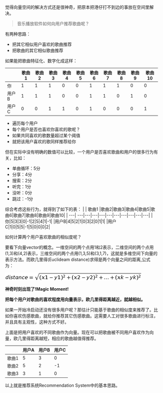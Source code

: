觉得向量空间的解决方式还是很神奇，把原本把港仔打不到边的事放在空间里解决。

> 音乐播放软件如何向用户推荐歌曲呢？

有两种思路：

- 把其它相似用户喜欢的歌曲推荐
- 把歌曲的其它相似歌曲推荐

如果能把歌曲特征化、数字化成这样：

| | 歌曲1 |歌曲2|歌曲3|歌曲4|歌曲5|歌曲6|歌曲7|歌曲8|歌曲9|歌曲10|
| ---| ---|---|---|---|---|---|---|---|---|---|
|你|1|1|1|0|0|1|1|1|0|0|
|用户B|1|1|1|0|0|1|1|0|1|0|
|用户C|0|0|1|1|0|1|0|0|0|1|

- 遍历每个用户
- 每个用户是否也喜欢你喜欢的歌呢？
- 如果共同喜欢的歌数量超过某个阈值
- 就把该用户喜欢的歌同样推荐给你

但在实际中没有明确的数值可以比较，一个用户是否喜欢歌曲和用户的很多行为有关，比如：

- 单曲循环：5分
- 分享：4分
- 搜索：2分
- 听完：1分
- 没听：0分
- 跳过：-1分

综合考虑这些行为，就得到了如下的表：
| | 歌曲1 |歌曲2|歌曲3|歌曲4|歌曲5|歌曲6|歌曲7|歌曲8|歌曲9|歌曲10|
| ---| ---|---|---|---|---|---|---|---|---|---|
|你|5|3|3|0|-1|2|5|4|1|-1|
|用户B|4|5|2|1|0|3|2|0|1|1|
|用户C|1|0|5|5|-1|5|0|0|0|2|

如何计算两个用户喜欢歌曲的相似度呢？

要看下向量vector的概念。一维空间的两个点用1和2表示，二维空间的两个点用(1,3)和(4,2)表示，三维空间的两个点用(1,3,5)和(3,1,7)，这就是多维空间下向量的表示方法。而欧几里得(Euclideam distance)求得是两个向量之间的距离,公式为：

![](./imgs/ojld.png)

**神奇时刻出现了!Magic Moment!**

**把每个用户对歌曲的喜欢程度用向量表示，欧几里得距离越近，就越相似。**

如果一开始冷启动还没有很多用户呢？那估计只能基于歌曲的相似度来推荐了。比如你喜欢伤感歌曲，就给你推荐其它伤感歌曲。这需要人工对很多歌曲进行标注，并且具有主观性，这种方式不好。

上面是把用户喜欢的不同歌曲作为向量。现在可以把歌曲被不同用户喜欢作为向量，欧几里得距离越短，相应的歌曲越值得推荐。

| | 用户A | 用户B | 用户C|
|---|---|---|---|
| 歌曲1| 5 | 3 | 0|
| 歌曲2| 5 | 2 | -1|
| 歌曲3| 3 | 1 | 0|

以上就是推荐系统Recommendation System中的基本思路。

